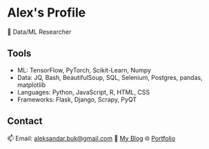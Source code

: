# Alex's Profile

👋 Data/ML Researcher

## Tools
- ML: TensorFlow, PyTorch, Scikit-Learn, Numpy
- Data: JQ, Bash, BeautifulSoup, SQL, Selenium, Postgres, pandas, matplotlib
- Languages: Python, JavaScript, R, HTML, CSS
- Frameworks: Flask, Django, Scrapy, PyQT

## Contact
📫 Email: aleksandar.buk@gmail.com
📝 [My Blog](http://16.171.160.221:8000)
🌐 [Portfolio](https://aleksandarbuk.github.io/Alex.github.io/)
